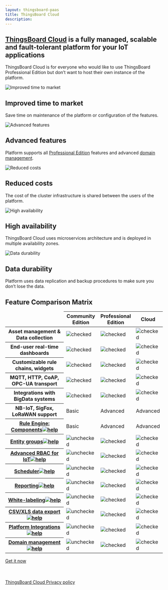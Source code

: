 ```yaml
---
layout: thingsboard-paas
title: ThingsBoard Cloud
description:
---
```


<div id="background">
<div class="main"></div><div class="small1"></div><div class="small2"></div><div class="small3"></div><div class="small4"></div><div class="bottom"></div><div class="small5"></div>
</div>
<section id="tb-customers">
	<main>
		<a href="/industries/telecom/#tmobile"><object data="https://img.thingsboard.io/customers/clear/t-mobile.svg"></object></a>
		<a href="https://www.bosch.com/"><object data="https://img.thingsboard.io/customers/clear/bosch.svg"></object></a>
		<a href="https://www.prosegur.com/"><object data="https://img.thingsboard.io/customers/clear/prosegur.svg"></object></a>
		<a href="http://www.engie.sk/en/kontakt"><object data="https://img.thingsboard.io/customers/clear/engie.svg"></object></a>
		<a href="/industries/smart-energy/#circutor"><object data="https://img.thingsboard.io/customers/clear/circutor.svg"></object></a>
		<a href="/industries/telecom/#tektelic"><object data="https://img.thingsboard.io/customers/clear/tektelic.svg"></object></a>
	</main>
</section>
<section id="intro">
	<main>
		<h1 class="intro_title"><a href="what-is-thingsboard-cloud/">ThingsBoard Cloud</a> is a fully managed, scalable and fault-tolerant platform for your IoT applications</h1>
		<div id="labeling">
        <p>ThingsBoard Cloud is for everyone who would like to use ThingsBoard Professional Edition but don’t want to host their own instance of the platform.</p>
		</div>
        <div id="cards" class="row">
            <div class="col-lg-6">
                <div><img src="https://img.thingsboard.io/paas/improved-time.svg" alt="Improved time to market">
                <h1>Improved time to market</h1>
                <p>Save time on maintenance of the platform or configuration of the features.</p>
                </div>
            </div>
            <div class="col-lg-6">
                <div><img src="https://img.thingsboard.io/paas/advanced-features.svg" alt="Advanced features">
                <h1>Advanced features</h1>
                <p>Platform supports all <a href="/products/thingsboard-pe/">Professional Edition</a> features and advanced <a href="/products/paas/domains/">domain management</a>.</p>
                </div>
            </div>
            <div class="col-lg-6">
                <div><img src="https://img.thingsboard.io/paas/reduced-costs.svg" alt="Reduced costs">
                <h1>Reduced costs</h1>
                <p>The cost of the cluster infrastructure is shared between the users of the platform.</p>
                </div>
            </div>
            <div class="col-lg-6">
                <div><img src="https://img.thingsboard.io/paas/high-availability.svg" alt="High availability">
                <h1>High availability</h1>
                <p>ThingsBoard Cloud uses microservices architecture and is deployed in multiple availability zones.</p>
                </div>
            </div>
            <div class="col-lg-6">
                <div><img src="https://img.thingsboard.io/paas/data-durability.svg" alt="Data durability">
                <h1>Data durability</h1>
                <p>Platform uses data replication and backup procedures to make sure you don’t lose the data.</p>
                </div>
            </div>
        </div>
	</main>
</section>
<section id="matrix">
	<main>
    <div id="backg-matrix">
    <div class="community"><div class="coln"><div class="head"></div></div></div>
    <div class="prof"><div class="coln"><div class="head"></div></div></div>
    <div class="cloud"><div class="coln"><div class="head"></div></div></div>
    </div>
	<h2>Feature Comparison Matrix</h2>
	<table>
            <thead>
                <tr>
                    <td></td>
                    <th>Community<br>Edition</th>
                    <th>Professional<br>Edition</th>
                    <th>Cloud</th>
                </tr>
            </thead>
            <tbody>
                <tr>
                    <th>Asset management & Data collection</th>
                    <td><img src="https://img.thingsboard.io/pe/checked.svg" alt="checked"></td>
                    <td><img src="https://img.thingsboard.io/pe/checked.svg" alt="checked"></td>
                    <td><img src="https://img.thingsboard.io/pe/checked.svg" alt="checked"></td>
                </tr>
                <tr>
                    <th>End-user real-time dashboards</th>
                    <td><img src="https://img.thingsboard.io/pe/checked.svg" alt="checked"></td>
                    <td><img src="https://img.thingsboard.io/pe/checked.svg" alt="checked"></td>
                    <td><img src="https://img.thingsboard.io/pe/checked.svg" alt="checked"></td>
                </tr>
                <tr>
                    <th>Customizable rule chains, widgets</th>
                    <td><img src="https://img.thingsboard.io/pe/checked.svg" alt="checked"></td>
                    <td><img src="https://img.thingsboard.io/pe/checked.svg" alt="checked"></td>
                    <td><img src="https://img.thingsboard.io/pe/checked.svg" alt="checked"></td>
                </tr>
                <tr>
                    <th>MQTT, HTTP, CoAP, OPC-UA transport</th>
                    <td><img src="https://img.thingsboard.io/pe/checked.svg" alt="checked"></td>
                    <td><img src="https://img.thingsboard.io/pe/checked.svg" alt="checked"></td>
                    <td><img src="https://img.thingsboard.io/pe/checked.svg" alt="checked"></td>
                </tr>
                <tr>
                    <th>Integrations with BigData systems</th>
                    <td><img src="https://img.thingsboard.io/pe/checked.svg" alt="checked"></td>
                    <td><img src="https://img.thingsboard.io/pe/checked.svg" alt="checked"></td>
                    <td><img src="https://img.thingsboard.io/pe/checked.svg" alt="checked"></td>
                </tr>
                <tr>
                    <th>NB-IoT, SigFox, LoRaWAN support</th>
                    <td>Basic</td>
                    <td>Advanced</td>
                    <td>Advanced</td>
                </tr>
                <tr>
                    <th><a href="/docs/user-guide/rule-engine-2-0/overview/">Rule Engine: Components<img src="https://img.thingsboard.io/pe/help-black18.svg" alt="help"></a></th>
                    <td>Basic</td>
                    <td>Advanced</td>
                    <td>Advanced</td>
                </tr>
                <tr>
                    <th><a href="/docs/user-guide/groups/">Entity groups<img src="https://img.thingsboard.io/pe/help-black18.svg" alt="help"></a></th>
                    <td><img src="https://img.thingsboard.io/pe/unchecked.svg" alt="unchecked"></td>
                    <td><img src="https://img.thingsboard.io/pe/checked.svg" alt="checked"></td>
                    <td><img src="https://img.thingsboard.io/pe/checked.svg" alt="checked"></td>
                </tr>
                <tr>
                    <th><a href="/docs/user-guide/rbac/">Advanced RBAC for IoT<img src="https://img.thingsboard.io/pe/help-black18.svg" alt="help"></a></th>
                    <td><img src="https://img.thingsboard.io/pe/unchecked.svg" alt="unchecked"></td>
                    <td><img src="https://img.thingsboard.io/pe/checked.svg" alt="checked"></td>
                    <td><img src="https://img.thingsboard.io/pe/checked.svg" alt="checked"></td>
                </tr>
                <tr>
                    <th><a href="/docs/user-guide/scheduler/">Scheduler<img src="https://img.thingsboard.io/pe/help-black18.svg" alt="help"></a></th>
                    <td><img src="https://img.thingsboard.io/pe/unchecked.svg" alt="unchecked"></td>
                    <td><img src="https://img.thingsboard.io/pe/checked.svg" alt="checked"></td>
                    <td><img src="https://img.thingsboard.io/pe/checked.svg" alt="checked"></td>
                </tr>
                <tr>
                    <th><a href="/docs/user-guide/reporting/">Reporting<img src="https://img.thingsboard.io/pe/help-black18.svg" alt="help"></a></th>
                    <td><img src="https://img.thingsboard.io/pe/unchecked.svg" alt="unchecked"></td>
                    <td><img src="https://img.thingsboard.io/pe/checked.svg" alt="checked"></td>
                    <td><img src="https://img.thingsboard.io/pe/checked.svg" alt="checked"></td>
                </tr>
                <tr>
                    <th><a href="/docs/user-guide/white-labeling/">White-labeling<img src="https://img.thingsboard.io/pe/help-black18.svg" alt="help"></a></th>
                    <td><img src="https://img.thingsboard.io/pe/unchecked.svg" alt="unchecked"></td>
                    <td><img src="https://img.thingsboard.io/pe/checked.svg" alt="checked"></td>
                    <td><img src="https://img.thingsboard.io/pe/checked.svg" alt="checked"></td>
                </tr>
                <tr>
                    <th><a href="/docs/user-guide/csv-xls-data-export/">CSV/XLS data export<img src="https://img.thingsboard.io/pe/help-black18.svg" alt="help"></a></th>
                    <td><img src="https://img.thingsboard.io/pe/unchecked.svg" alt="unchecked"></td>
                    <td><img src="https://img.thingsboard.io/pe/checked.svg" alt="checked"></td>
                    <td><img src="https://img.thingsboard.io/pe/checked.svg" alt="checked"></td>
                </tr>
                <tr>
                    <th><a href="/docs/user-guide/integrations/">Platform Integrations<img src="https://img.thingsboard.io/pe/help-black18.svg" alt="help"></a></th>
                    <td><img src="https://img.thingsboard.io/pe/unchecked.svg" alt="unchecked"></td>
                    <td><img src="https://img.thingsboard.io/pe/checked.svg" alt="checked"></td>
                    <td><img src="https://img.thingsboard.io/pe/checked.svg" alt="checked"></td>
                </tr>
                <tr>
                    <th><a href="/products/paas/domains/">Domain management<img src="https://img.thingsboard.io/pe/help-black18.svg" alt="help"></a></th>
                    <td><img src="https://img.thingsboard.io/pe/unchecked.svg" alt="unchecked"></td>
                    <td><img src="https://img.thingsboard.io/pe/unchecked.svg" alt="checked"></td>
                    <td><img src="https://img.thingsboard.io/pe/checked.svg" alt="checked"></td>
                </tr>
            </tbody>
    </table>
	</main>
</section>

<section id="bottom">
<main>
<a href="/pricing/" class="try-paas">Get it now</a><br><br><br><br>
<a href="/products/paas/privacy-policy/" >ThingsBoard Cloud Privacy policy</a>
</main>
</section>
